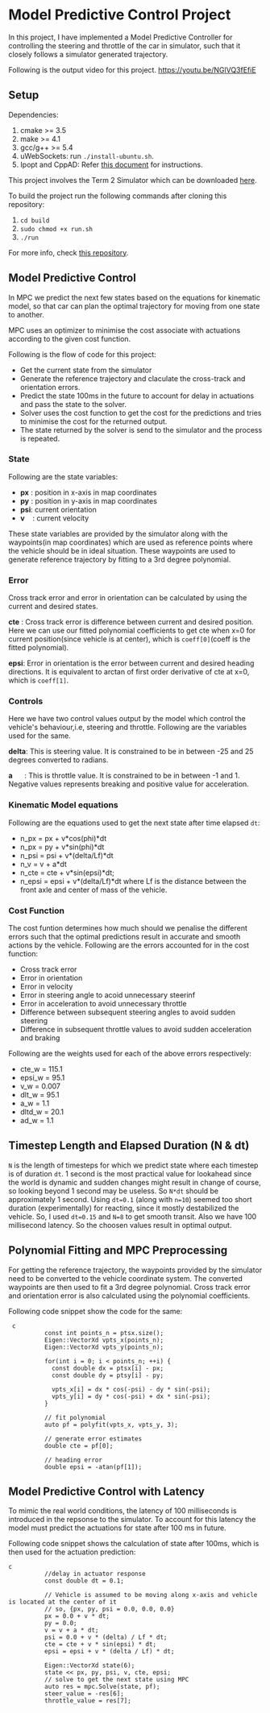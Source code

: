 # Model Predictive Control Project

In this project, I have implemented a Model Predictive Controller for controlling the steering and throttle of the car in simulator, such that it closely follows a simulator generated trajectory.

Following is the output video for this project.
https://youtu.be/NGlVQ3fEfiE

## Setup
Dependencies:
 1. cmake >= 3.5
 2. make >= 4.1
 3. gcc/g++ >= 5.4
 4. uWebSockets: run `./install-ubuntu.sh`.
 5. Ipopt and CppAD: Refer <a href="https://github.com/udacity/CarND-MPC-Project/blob/master/install_Ipopt_CppAD.md">this document</a> for instructions.
 
 This project involves the Term 2 Simulator which can be downloaded <a href="https://github.com/udacity/self-driving-car-sim/releases">here</a>.
 
 To build the project run the following commands after cloning this repository:
  1. `cd build`
  2. `sudo chmod +x run.sh`
  3. `./run`

For more info, check <a href="https://github.com/udacity/CarND-MPC-Project">this repository</a>.

## Model Predictive Control
In MPC we predict the next few states based on the equations for kinematic model, so that car can plan the optimal trajectory for moving from one state to another.

MPC uses an optimizer to minimise the cost associate with actuations according to the given cost function.

Following is the flow of code for this project:
* Get the current state from the simulator
* Generate the reference trajectory and claculate the cross-track and orientation errors.
* Predict the state 100ms in the future to account for delay in actuations and pass the state to the solver.
* Solver uses the cost function to get the cost for the predictions and tries to minimise the cost for the returned output.
* The state returned by the solver is send to the simulator and the process is repeated.

### State
Following are the state variables:
 * __px__ : position in x-axis in map coordinates
 * __py__ : position in y-axis in map coordinates
 * __psi__: current orientation
 * __v__ &nbsp; &nbsp;: current velocity

These state variables are provided by the simulator along with the waypoints(in map coordinates) which are used as reference points where the vehicle should be in ideal situation. These waypoints are used to generate reference trajectory by fitting to a 3rd degree polynomial.

### Error
Cross track error and error in orientation can be calculated by using the current and desired states.

__cte__ : Cross track error is difference between current and desired position. Here we can use our fitted polynomial coefficients to get cte when x=0 for current position(since vehicle is at center), which is `coeff[0]`(coeff is the fitted polynomial).

__epsi__: Error in orientation is the error between current and desired heading directions. It is equivalent to arctan of first order derivative of cte at x=0, which is `coeff[1]`.

### Controls
Here we have two control values output by the model which control the vehicle's behaviour,i.e, steering and throttle. Following are the variables used for the same.

__delta__: This is steering value. It is constrained to be in between -25 and 25 degrees converted to radians.

__a__ &nbsp; &nbsp; &nbsp;: This is throttle value. It is constrained to be in between -1 and 1. Negative values represents breaking and positive value for acceleration.

### Kinematic Model equations

Following are the equations used to get the next state after time elapsed `dt`:

* n_px = px + v\*cos(phi)\*dt
* n_px = py + v\*sin(phi)\*dt
* n_psi = psi + v\*(delta/Lf)*dt
* n_v = v + a\*dt
* n_cte = cte + v\*sin(epsi)\*dt;
* n_epsi = epsi +  v\*(delta/Lf)*dt
where Lf is the distance between the front axle and center of mass of the vehicle.

### Cost Function
The cost funtion determines how much should we penalise the different errors such that the optimal predictions result in accurate and smooth actions by the vehicle. Following are the errors accounted for in the cost function:

* Cross track error
* Error in orientation
* Error in velocity
* Error in steering angle to acoid unnecessary steerinf
* Error in acceleration to avoid unnecessary throttle
* Difference between subsequent steering angles to avoid sudden steering
* Difference in subsequent throttle values to avoid sudden acceleration and braking

Following are the weights used for each of the above errors respectively:
* cte_w = 115.1
* epsi_w = 95.1
* v_w = 0.007
* dlt_w = 95.1
* a_w = 1.1
* dltd_w = 20.1
* ad_w = 1.1

## Timestep Length and Elapsed Duration (N & dt)
`N` is the length of timesteps for which we predict state where each timestep is of duration `dt`. 1 second is the most practical value for lookahead since the world is dynamic and sudden changes might result in change of course, so looking beyond 1 second may be useless. So `N*dt` should be approximately 1 second. Using `dt=0.1` (along with `n=10`) seemed too short duration (experimentally) for reacting, since it mostly destabilized the vehicle. So, I used `dt=0.15` and `N=8` to get smooth transit. Also we have 100 millisecond latency. So the choosen values result in optimal output.

## Polynomial Fitting and MPC Preprocessing
For getting the reference trajectory, the waypoints provided by the simulator need to be converted to the vehicle coordinate system. The converted waypoints are then used to fit a 3rd degree polynomial. Cross track error and orientation error is also calculated using the polynomial coefficients.

Following code snippet show the code for the same:
```
 c
          const int points_n = ptsx.size();
          Eigen::VectorXd vpts_x(points_n);
          Eigen::VectorXd vpts_y(points_n);
          
          for(int i = 0; i < points_n; ++i) {
            const double dx = ptsx[i] - px;
            const double dy = ptsy[i] - py;
            
            vpts_x[i] = dx * cos(-psi) - dy * sin(-psi);
            vpts_y[i] = dy * cos(-psi) + dx * sin(-psi);
          }
          
          // fit polynomial
          auto pf = polyfit(vpts_x, vpts_y, 3);
          
          // generate error estimates
          double cte = pf[0];

          // heading error
          double epsi = -atan(pf[1]);
 ```

## Model Predictive Control with Latency
To mimic the real world conditions, the latency of 100 milliseconds is introduced in the repsonse to the simulator. To account for this latency the model must predict the actuations for state after 100 ms in future.

Following code snippet shows the calculation of state after 100ms, which is then used for the actuation prediction:
```
c
          //delay in actuator response
          const double dt = 0.1;
          
          // Vehicle is assumed to be moving along x-axis and vehicle is located at the center of it
          // so, {px, py, psi = 0.0, 0.0, 0.0}
          px = 0.0 + v * dt;
          py = 0.0;
          v = v + a * dt;
          psi = 0.0 + v * (delta) / Lf * dt;
          cte = cte + v * sin(epsi) * dt;
          epsi = epsi + v * (delta / Lf) * dt;

          Eigen::VectorXd state(6);
          state << px, py, psi, v, cte, epsi;
          // solve to get the next state using MPC
          auto res = mpc.Solve(state, pf);
          steer_value = -res[6];
          throttle_value = res[7];
```
